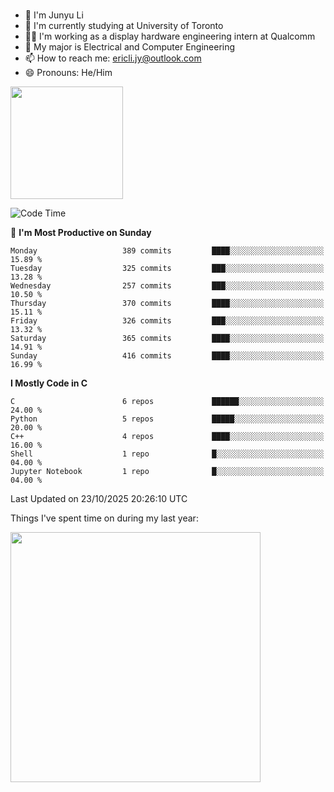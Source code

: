 ### 
- 👨 I'm Junyu Li
- 📖 I'm currently studying at University of Toronto
- 🧑‍💻 I'm working as a display hardware engineering intern at Qualcomm
- 🌱 My major is Electrical and Computer Engineering
- 📫 How to reach me: ericli.jy@outlook.com
- 😄 Pronouns: He/Him

<p align="left">  
  <img height="180em" src="https://github-readme-stats-sigma-five-48.vercel.app/api?username=ericjyli&theme=tokyonight&show_icons=true&count_private=true&include_orgs=true" />
<!-- <img height="180em" src="https://github-readme-stats-sigma-five-48.vercel.app/api/top-langs/?username=ericjyli&theme=tokyonight&count_private=true&include_orgs=true&include_orgs=true&layout=compact" /> -->
</p>

<!--START_SECTION:waka-->
![Code Time](http://img.shields.io/badge/Code%20Time-589%20hrs%2017%20mins-blue)

📅 **I'm Most Productive on Sunday** 

```text
Monday                   389 commits         ████░░░░░░░░░░░░░░░░░░░░░   15.89 % 
Tuesday                  325 commits         ███░░░░░░░░░░░░░░░░░░░░░░   13.28 % 
Wednesday                257 commits         ███░░░░░░░░░░░░░░░░░░░░░░   10.50 % 
Thursday                 370 commits         ████░░░░░░░░░░░░░░░░░░░░░   15.11 % 
Friday                   326 commits         ███░░░░░░░░░░░░░░░░░░░░░░   13.32 % 
Saturday                 365 commits         ████░░░░░░░░░░░░░░░░░░░░░   14.91 % 
Sunday                   416 commits         ████░░░░░░░░░░░░░░░░░░░░░   16.99 % 
```


**I Mostly Code in C** 

```text
C                        6 repos             ██████░░░░░░░░░░░░░░░░░░░   24.00 % 
Python                   5 repos             █████░░░░░░░░░░░░░░░░░░░░   20.00 % 
C++                      4 repos             ████░░░░░░░░░░░░░░░░░░░░░   16.00 % 
Shell                    1 repo              █░░░░░░░░░░░░░░░░░░░░░░░░   04.00 % 
Jupyter Notebook         1 repo              █░░░░░░░░░░░░░░░░░░░░░░░░   04.00 % 
```




 Last Updated on 23/10/2025 20:26:10 UTC
<!--END_SECTION:waka-->

<p> Things I've spent time on during my last year: </p>
<img height="400em" src="https://github-readme-stats-git-master-ericjyli.vercel.app/api/wakatime?username=ericjyli&layout=compact&theme=tokyonight" />

<!--
Here are some ideas to get you started:

- 🔭 I’m currently working on ...
- 🌱 I’m currently learning ...
- 👯 I’m looking to collaborate on ...
- 🤔 I’m looking for help with ...
- 💬 Ask me about ...
- 📫 How to reach me: ...
- 😄 Pronouns: ...
- ⚡ Fun fact: ...
-->
